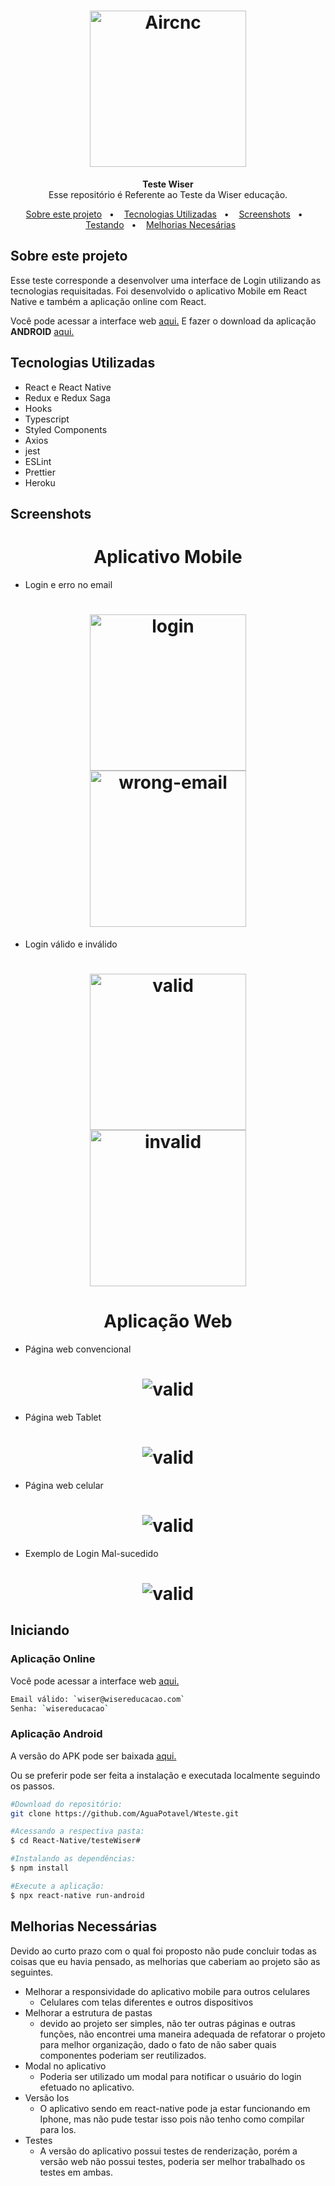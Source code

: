 <h1 align="center">
    <img alt="Aircnc" src="./assets/logo-wiser.png" width="250px" />
</h1>

<p align="center">
<b>Teste Wiser</b><br/>
Esse repositório é Referente ao Teste da Wiser educação.
</p>

<p align="center">
  <a href="#sobre-este-projeto">Sobre este projeto</a>&nbsp;&nbsp;&nbsp;&#149;&nbsp;&nbsp;&nbsp;
  <a href="#tecnologias-utilizadas">Tecnologias Utilizadas</a>&nbsp;&nbsp;&nbsp;&#149;&nbsp;&nbsp;&nbsp;
  <a href="#screenshots">Screenshots</a>&nbsp;&nbsp;&nbsp;&#149;&nbsp;&nbsp;&nbsp;
  <a href="#iniciando">Testando</a>&nbsp;&nbsp;&nbsp;&#149;&nbsp;&nbsp;&nbsp;
  <a href="#melhorias-necessarias">Melhorias Necesárias</a>&nbsp;&nbsp;&nbsp;&nbsp;&nbsp;&nbsp;
</p>

## Sobre este projeto

Esse teste corresponde a desenvolver uma interface de Login utilizando as tecnologias requisitadas. Foi desenvolvido o aplicativo Mobile em React Native e também a aplicação online com React.

Você pode acessar a interface web <a href="https://wiser-teste-ruan.herokuapp.com" target="_blank">aqui.</a>
E fazer o download da aplicação **ANDROID**  <a href="https://github.com/AguaPotavel/Wteste/raw/main/Release/release-v1.apk" target="_blank">aqui.</a>

## Tecnologias Utilizadas

- React e React Native
- Redux e Redux Saga
- Hooks
- Typescript
- Styled Components
- Axios
- jest
- ESLint
- Prettier
- Heroku

## Screenshots

<h1 align="center">
    Aplicativo Mobile
</h1>


- Login e erro no email
<h1 align="center">
    <img alt="login" src="./assets/screenshots/Screenshot_1614003352.png" width="250px" />
     <img alt="wrong-email" src="./assets/screenshots/Screenshot_1614003374.png" width="250px" />
</h1>


- Login válido e inválido
<h1 align="center">
    <img alt="valid" src="./assets/screenshots/Screenshot_1614003395.png" width="250px" />
    <img alt="invalid" src="./assets/screenshots/Screenshot_1614003399.png" width="250px" />
</h1>

<h1 align="center">
    Aplicação Web
</h1>

- Página web convencional
<h1 align="center">
        <img alt="valid" src="./assets/screenshots/deskScreen01.JPG"/>
</h1>

- Página web Tablet
<h1 align="center">
    <img alt="valid" src="./assets/screenshots/deskScreen02.JPG"/>
</h1>

- Página web celular
<h1 align="center">
    <img alt="valid" src="./assets/screenshots/deskScreen03.JPG"/>
</h1>

- Exemplo de Login Mal-sucedido
<h1 align="center">
    <img alt="valid" src="./assets/screenshots/deskScreen04.JPG"/>
</h1>



## Iniciando

### Aplicação Online


Você pode acessar a interface web <a href="https://wiser-teste-ruan.herokuapp.com" target="_blank">aqui.</a>


```bash
Email válido: `wiser@wisereducacao.com`
Senha: `wisereducacao`
```

### Aplicação Android

A versão do APK pode ser baixada <a href="https://github.com/AguaPotavel/Wteste/raw/main/Release/release-v1.apk" target="_blank">aqui.</a>

Ou se preferir pode ser feita a instalação e executada localmente seguindo os passos.

```bash
#Download do repositório:
git clone https://github.com/AguaPotavel/Wteste.git

#Acessando a respectiva pasta:
$ cd React-Native/testeWiser#

#Instalando as dependências:
$ npm install

#Execute a aplicação:
$ npx react-native run-android
```


## Melhorias Necessárias

Devido ao curto prazo com o qual foi proposto não pude concluir todas as coisas que eu havia pensado, as melhorias que caberiam ao projeto são as seguintes.


- Melhorar a responsividade do aplicativo mobile para outros celulares
    - Celulares com telas diferentes e outros dispositivos
- Melhorar a estrutura de pastas
    - devido ao projeto ser simples, não ter outras páginas e outras funções, não encontrei uma maneira adequada de refatorar o projeto para melhor organização, dado o fato de não saber quais componentes poderiam ser reutilizados.
- Modal no aplicativo
    - Poderia ser utilizado um modal para notificar o usuário do login efetuado no aplicativo.
- Versão Ios
    - O aplicativo sendo em react-native pode ja estar funcionando em Iphone, mas não pude testar isso pois não tenho como compilar para Ios.
- Testes
    - A versão do aplicativo possui testes de renderização, porém a versão web não possui testes, poderia ser melhor trabalhado os testes em ambas.
